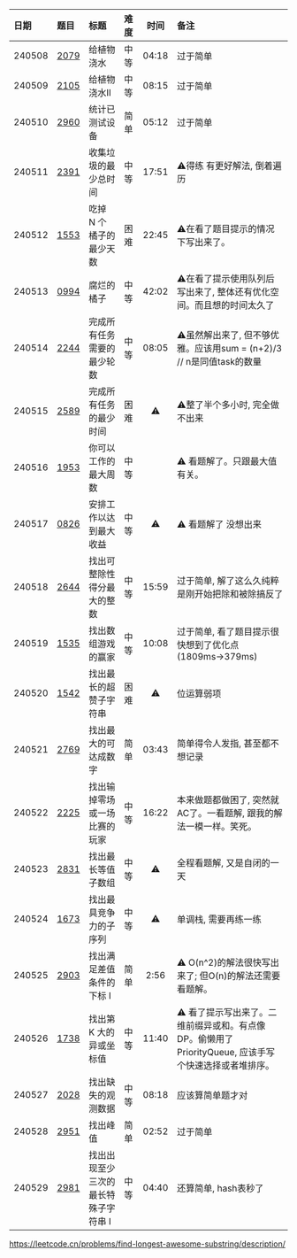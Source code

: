 | 日期     | 题目           | 标题                  | 难度 |  时间   | 备注                                                            |
|:-------|:-------------|:--------------------|:---|:-----:|:--------------------------------------------------------------|
| 240508 | [2079][2079] | 给植物浇水               | 中等 | 04:18 | 过于简单                                                          |
| 240509 | [2105][2105] | 给植物浇水II             | 中等 | 08:15 | 过于简单                                                          |
| 240510 | [2960][2960] | 统计已测试设备             | 简单 | 05:12 | 过于简单                                                          |
| 240511 | [2391][2391] | 收集垃圾的最少总时间          | 中等 | 17:51 | ⚠️得练 有更好解法, 倒着遍历                                              |
| 240512 | [1553][1553] | 吃掉 N 个橘子的最少天数       | 困难 | 22:45 | ⚠️在看了题目提示的情况下写出来了。                                            |
| 240513 | [0994][0994] | 腐烂的橘子               | 中等 | 42:02 | ⚠️在看了提示使用队列后写出来了, 整体还有优化空间。而且想的时间太久了                          |
| 240514 | [2244][2244] | 完成所有任务需要的最少轮数       | 中等 | 08:05 | ⚠️虽然解出来了, 但不够优雅。应该用sum = (n+2)/3 // n是同值task的数量               |
| 240515 | [2589][2589] | 完成所有任务的最少时间         | 困难 |  ⚠️   | ⚠️整了半个多小时, 完全做不出来                                             |
| 240516 | [1953][1953] | 你可以工作的最大周数          | 中等 |       | ⚠️ 看题解了。只跟最大值有关。                                              |
| 240517 | [0826][0826] | 安排工作以达到最大收益         | 中等 |  ⚠️   | ⚠️ 看题解了 没想出来                                                  |
| 240518 | [2644][2644] | 找出可整除性得分最大的整数       | 中等 | 15:59 | 过于简单, 解了这么久纯粹是刚开始把除和被除搞反了                                     |
| 240519 | [1535][1535] | 找出数组游戏的赢家           | 中等 | 10:08 | 过于简单, 看了题目提示很快想到了优化点(1809ms->379ms)                           |
| 240520 | [1542][1542] | 找出最长的超赞子字符串         | 困难 |  ⚠️   | 位运算弱项                                                         |
| 240521 | [2769][2769] | 找出最大的可达成数字          | 简单 | 03:43 | 简单得令人发指, 甚至都不想记录                                              |
| 240522 | [2225][2225] | 找出输掉零场或一场比赛的玩家      | 中等 | 16:22 | 本来做题都做困了, 突然就AC了。一看题解, 跟我的解法一模一样。笑死。                          |
| 240523 | [2831][2831] | 找出最长等值子数组           | 中等 |  ⚠️   | 全程看题解, 又是自闭的一天                                                |
| 240524 | [1673][1673] | 找出最具竞争力的子序列         | 中等 |  ⚠️   | 单调栈, 需要再练一练                                                   |
| 240525 | [2903][2903] | 找出满足差值条件的下标 I       | 简单 | 2:56  | ⚠️  O(n^2)的解法很快写出来了; 但O(n)的解法还需要看题解。                          |
| 240526 | [1738][1738] | 找出第 K 大的异或坐标值       | 中等 | 11:40 | ⚠️ 看了提示写出来了。二维前缀异或和。有点像DP。偷懒用了 PriorityQueue, 应该手写个快速选择或者堆排序。 |
| 240527 | [2028][2028] | 找出缺失的观测数据           | 中等 | 08:18 | 应该算简单题才对                                                      |
| 240528 | [2951][2951] | 找出峰值                | 简单 | 02:52 | 过于简单                                                          |
| 240529 | [2981][2981] | 找出出现至少三次的最长特殊子字符串 I | 中等 | 04:40 | 还算简单, hash表秒了                                                 |

https://leetcode.cn/problems/find-longest-awesome-substring/description/

[0826]: https://leetcode.cn/problems/most-profit-assigning-work/description/

[0994]: https://leetcode.cn/problems/rotting-oranges/description/?envType=daily-question&envId=2024-05-13

[1535]: https://leetcode.cn/problems/find-the-winner-of-an-array-game/description

[1542]: https://leetcode.cn/problems/find-longest-awesome-substring/description/

[1553]: https://leetcode.cn/problems/minimum-number-of-days-to-eat-n-oranges/description

[1673]: https://leetcode.cn/problems/find-the-most-competitive-subsequence/description/

[1738]: https://leetcode.cn/problems/find-kth-largest-xor-coordinate-value/description

[1953]: https://leetcode.cn/problems/maximum-number-of-weeks-for-which-you-can-work/description/

[2028]: https://leetcode.cn/problems/find-missing-observations/description/

[2079]: https://leetcode.cn/problems/watering-plants/description/

[2105]: https://leetcode.cn/problems/watering-plants-ii/description

[2225]: https://leetcode.cn/problems/find-players-with-zero-or-one-losses/description/

[2244]: https://leetcode.cn/problems/minimum-rounds-to-complete-all-tasks/description/

[2391]: https://leetcode.cn/problems/minimum-amount-of-time-to-collect-garbage/

[2589]: https://leetcode.cn/problems/minimum-time-to-complete-all-tasks/description/

[2644]: https://leetcode.cn/problems/find-the-maximum-divisibility-score/description/

[2769]: https://leetcode.cn/problems/find-the-maximum-achievable-number/description

[2831]: https://leetcode.cn/problems/find-the-longest-equal-subarray/description/

[2903]: https://leetcode.cn/problems/find-indices-with-index-and-value-difference-i/description/

[2951]: https://leetcode.cn/problems/find-the-peaks/description/

[2960]: https://leetcode.cn/problems/count-tested-devices-after-test-operations/description/

[2981]: https://leetcode.cn/problems/find-longest-special-substring-that-occurs-thrice-i/description/


